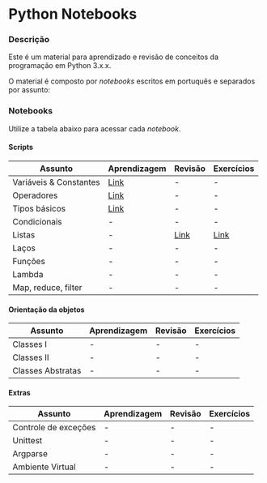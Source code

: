 # Python Notebooks

### Descrição

Este é um material para aprendizado e revisão de conceitos da programação em Python 3.x.x.

O material é composto por *notebooks* escritos em portuquês e separados por assunto:

### Notebooks

Utilize a tabela abaixo para acessar cada *notebook*.

#### Scripts

| Assunto | Aprendizagem | Revisão | Exercícios |
| -- | -- | -- | -- |
| Variáveis & Constantes | [Link](classes/pt/variables.ipynb) | - | - |
| Operadores | [Link](classes/pt/operators.ipynb) | - | - |
| Tipos básicos | [Link](classes/pt/types.ipynb) | - | - |
| Condicionais | - | - | - |
| Listas | - | [Link](review/pt/lists.ipynb) | [Link](exercices/pt/lists.ipynb) |
| Laços | - | - | - | - |
| Funções | - | - | - | - |
| Lambda | - | - | - | - |
| Map, reduce, filter | - | - | - | - |

#### Orientação da objetos

| Assunto | Aprendizagem | Revisão | Exercícios |
| -- | -- | -- | -- |
| Classes I | - | - | - | - |
| Classes II | - | - | - | - |
| Classes Abstratas | - | - | - | - |

#### Extras

| Assunto | Aprendizagem | Revisão | Exercícios |
| -- | -- | -- | -- |
| Controle de exceções | - | - | - | - |
| Unittest | - | - | - | - |
| Argparse | - | - | - | - |
| Ambiente Virtual | - | - | - | - |


